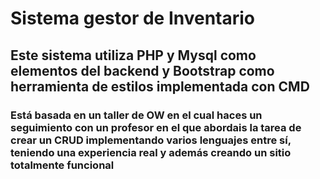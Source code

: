 # Sistema gestor de Inventario
## Este sistema utiliza PHP y Mysql como elementos del backend y Bootstrap como herramienta de estilos implementada con CMD

### Está basada en un taller de OW en el cual haces un seguimiento con un profesor en el que abordais la tarea de crear un CRUD implementando varios lenguajes entre sí, teniendo una experiencia real y además creando un sitio totalmente funcional

